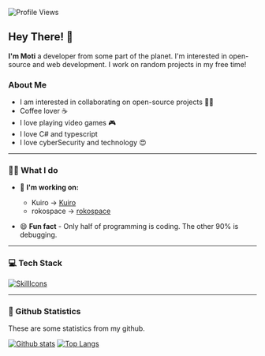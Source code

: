 ![Profile Views](https://komarev.com/ghpvc/?username=xmoti&color=7C3138&style=flat-square) 

## Hey There! 👋
**I'm Moti** a developer from some part of the planet. I'm interested in open-source and web development. I work on random projects in my free time!

### About Me
- I am interested in collaborating on open-source projects 👨‍💻
- Coffee lover ☕️
- I love playing video games 🎮
- I love C# and typescript
- I love cyberSecurity and technology 😍

---

### 👨‍💻 What I do
  * 💼 **I'm working on:**
    * Kuiro -> [Kuiro](https://github.com/kuiroo)
    * rokospace -> [rokospace](https://github.com/rokospace)
      
 * 😄 **Fun fact** - Only half of programming is coding. The other 90% is debugging.
  
---

### 💻 Tech Stack
[![SkillIcons](https://skillicons.dev/icons?i=js,ts,lua,html,css,php,java,net,nodejs,react,next,tailwind,bootstrap,mysql,mongodb)](https://xmoti.com)<br/>

---

### 🧾 Github Statistics
These are some statistics from my github.

<a href="#">![Github stats](https://github-readme-stats.vercel.app/api?username=xmoti&theme=transparent&count_private=true&hide_border=true&bg_color=1c1c1c&text_color=ffffff&title_color=c3002f&icon_color=c3002f&line_height=20)</a>
<a href="#">![Top Langs](https://github-readme-stats.vercel.app/api/top-langs/?username=xmoti&layout=compact&theme=transparent&count_private=true&bg_color=1c1c1c&text_color=ffffff&title_color=c3002f&icon_color=c3002f&hide_border=true)</a>
